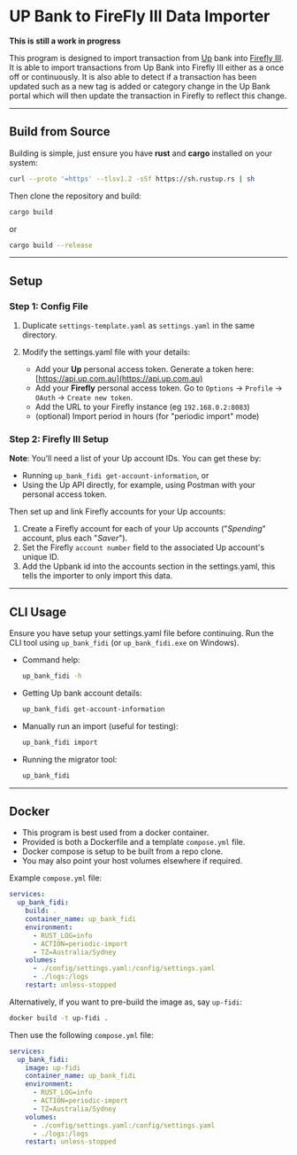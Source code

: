 # UP Bank to FireFly III Data Importer

**This is still a work in progress**

This program is designed to import transaction from [Up](https://up.com.au) bank into [Firefly III](https://firefly-iii.org/). It is able to import transactions from Up Bank into Firefly III either as a once off or continuously. It is also able to detect if a transaction has been updated such as a new tag is added or category change in the Up Bank portal which will then update the transaction in Firefly to reflect this change.

---

## Build from Source

Building is simple, just ensure you have **rust** and **cargo** installed on your system:

```bash
curl --proto '=https' --tlsv1.2 -sSf https://sh.rustup.rs | sh
```

Then clone the repository and build:

```bash
cargo build
```

or

```bash
cargo build --release
```

---

## Setup

### Step 1: Config File

1. Duplicate `settings-template.yaml` as `settings.yaml` in the same directory.
2. Modify the settings.yaml file with your details:

   - Add your **Up** personal access token. Generate a token here: [https://api.up.com.au](https://api.up.com.au)
   - Add your **Firefly** personal access token. Go to `Options` -> `Profile` -> `OAuth` -> `Create new token`.
   - Add the URL to your Firefly instance (eg `192.168.0.2:8083`)
   - (optional) Import period in hours (for "periodic import" mode)

### Step 2: Firefly III Setup

**Note**: You'll need a list of your Up account IDs. You can get these by:

   - Running `up_bank_fidi get-account-information`, or
   - Using the Up API directly, for example, using Postman with your personal access token.

Then set up and link Firefly accounts for your Up accounts:

1. Create a Firefly account for each of your Up accounts ("_Spending_" account, plus each "_Saver_").
2. Set the Firefly `account number` field to the associated Up account's unique ID.
3. Add the Upbank id into the accounts section in the settings.yaml, this tells the importer to only import this data.

---

## CLI Usage

Ensure you have setup your settings.yaml file before continuing.
Run the CLI tool using `up_bank_fidi` (or `up_bank_fidi.exe` on Windows).

- Command help:
  ```bash
  up_bank_fidi -h
  ```
- Getting Up bank account details:
  ```bash
  up_bank_fidi get-account-information
  ```
- Manually run an import (useful for testing):
  ```bash
  up_bank_fidi import
  ```
- Running the migrator tool:
  ```bash
  up_bank_fidi
  ```

---

## Docker

- This program is best used from a docker container.
- Provided is both a Dockerfile and a template `compose.yml` file.
- Docker compose is setup to be built from a repo clone.
- You may also point your host volumes elsewhere if required.

Example `compose.yml` file:

```yaml
services:
  up_bank_fidi:
    build: .
    container_name: up_bank_fidi
    environment:
      - RUST_LOG=info
      - ACTION=periodic-import
      - TZ=Australia/Sydney
    volumes:
      - ./config/settings.yaml:/config/settings.yaml
      - ./logs:/logs
    restart: unless-stopped
```

Alternatively, if you want to pre-build the image as, say `up-fidi`:

```bash
docker build -t up-fidi .
```

Then use the following `compose.yml` file:

```yaml
services:
  up_bank_fidi:
    image: up-fidi
    container_name: up_bank_fidi
    environment:
      - RUST_LOG=info
      - ACTION=periodic-import
      - TZ=Australia/Sydney
    volumes:
      - ./config/settings.yaml:/config/settings.yaml
      - ./logs:/logs
    restart: unless-stopped
```